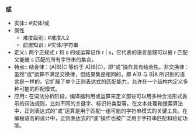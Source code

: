 ###  或 
- 实体:: #实体/或 
- 属性
	- 难度级别:: #难度/L2 
	- 前置知识:: #实体/字符串 
- 定义:: 两个正规式 r 和 s 的或运算记作 r | s，它代表的语言是既可以被 r 匹配又能被 s 匹配的所有字符串的集合。
- 特点:: 结合律：(A|B)|C 等价于 A|(B|C)，即“或”操作具有结合性。非交换律：虽然“或”运算不满足交换律，但结果集是相同的，即 A|B 与 B|A 所识别的语言是一样的。它扩展了单个正则表达式的匹配能力，允许在一个结构内定义多种可能的匹配模式。
- 应用:: 在词法分析阶段，编译器利用或运算来定义那些可以用多种合法形式表示的词法规则，比如不同的关键字、标识符类型等。在文本处理和搜索算法中，正则表达式的“或”运算是用于匹配一组可能的字符串模式的关键工具。在编程语言的设计中，正则表达式的“或”操作也被广泛用于字符串匹配和验证功能。